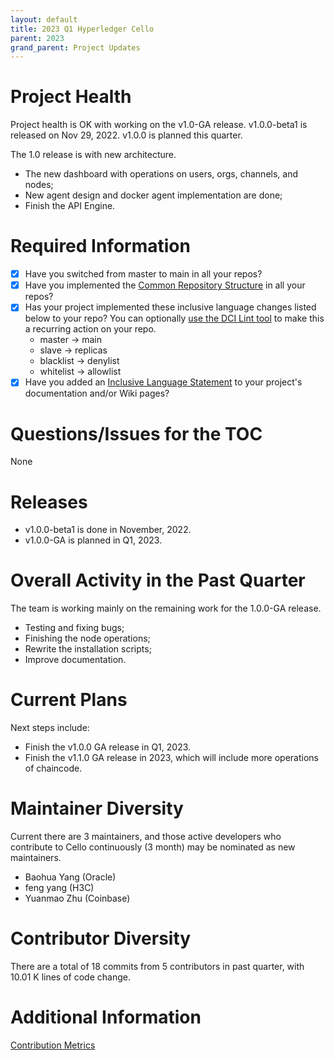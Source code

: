 ```yaml
---
layout: default
title: 2023 Q1 Hyperledger Cello
parent: 2023
grand_parent: Project Updates
---
```


# Project Health

Project health is OK with working on the v1.0-GA release.  v1.0.0-beta1 is released on Nov 29, 2022. v1.0.0 is planned this quarter.

The 1.0 release is with new architecture.

* The new dashboard with operations on users, orgs, channels, and nodes;
* New agent design and docker agent implementation are done;
* Finish the API Engine.

# Required Information
- [x] Have you switched from master to main in all your repos? 
- [x] Have you implemented the [Common Repository Structure](../../governing-documents/repository-structure.md) in all your repos? 
- [x] Has your project implemented these inclusive language changes listed below to your repo? You can optionally [use the DCI Lint tool](https://github.com/petermetz/gh-action-dci-lint#usage) to make this a recurring action on your repo.
    - master → main
    - slave → replicas
    - blacklist → denylist
    - whitelist → allowlist
- [x] Have you added an [Inclusive Language Statement](https://wiki.hyperledger.org/display/TSC/Inclusive+Language+Example) to your project's documentation and/or Wiki pages?

# Questions/Issues for the TOC

None

# Releases

* v1.0.0-beta1 is done in November, 2022.
* v1.0.0-GA is planned in Q1, 2023.

# Overall Activity in the Past Quarter

The team is working mainly on the remaining work for the 1.0.0-GA release.

* Testing and fixing bugs;
* Finishing the node operations;
* Rewrite the installation scripts;
* Improve documentation.

# Current Plans

Next steps include:

* Finish the v1.0.0 GA release in Q1, 2023.
* Finish the v1.1.0 GA release in 2023, which will include more operations of chaincode.

# Maintainer Diversity

Current there are 3 maintainers, and those active developers who contribute to Cello continuously (3 month) may be nominated as new maintainers. 

* Baohua Yang (Oracle)
* feng yang  (H3C)
* Yuanmao Zhu (Coinbase)

# Contributor Diversity

There are a total of 18 commits from 5 contributors in past quarter, with 10.01 K lines of code change.

# Additional Information

[Contribution Metrics](https://insights.lfx.linuxfoundation.org/projects/hyperledger%2Fcello/dashboard;subTab=technical?time=%7B%22from%22:%222022-11-30T05:00:00.000Z%22,%22type%22:%22absolute%22,%22to%22:%222023-02-28T08:00:00.000Z%22%7D)


